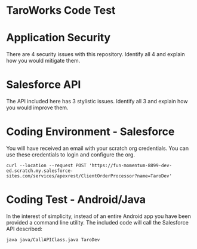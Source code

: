 # TaroWorks Code Test

# Application Security

There are 4 security issues with this repository. Identify all 4 and explain how you would mitigate them.

# Salesforce API

The API included here has 3 stylistic issues. Identify all 3 and explain how you would improve them.

# Coding Environment - Salesforce

You will have received an email with your scratch org credentials. You can use these credentials to login and configure the org.

```
curl --location --request POST 'https://fun-momentum-8899-dev-ed.scratch.my.salesforce-sites.com/services/apexrest/ClientOrderProcessor?name=TaroDev'
```

# Coding Test - Android/Java

In the interest of simplicity, instead of an entire Android app you have been provided a command line utility. The included code will call the Salesforce API described:

```
java java/CallAPIClass.java TaroDev 
```